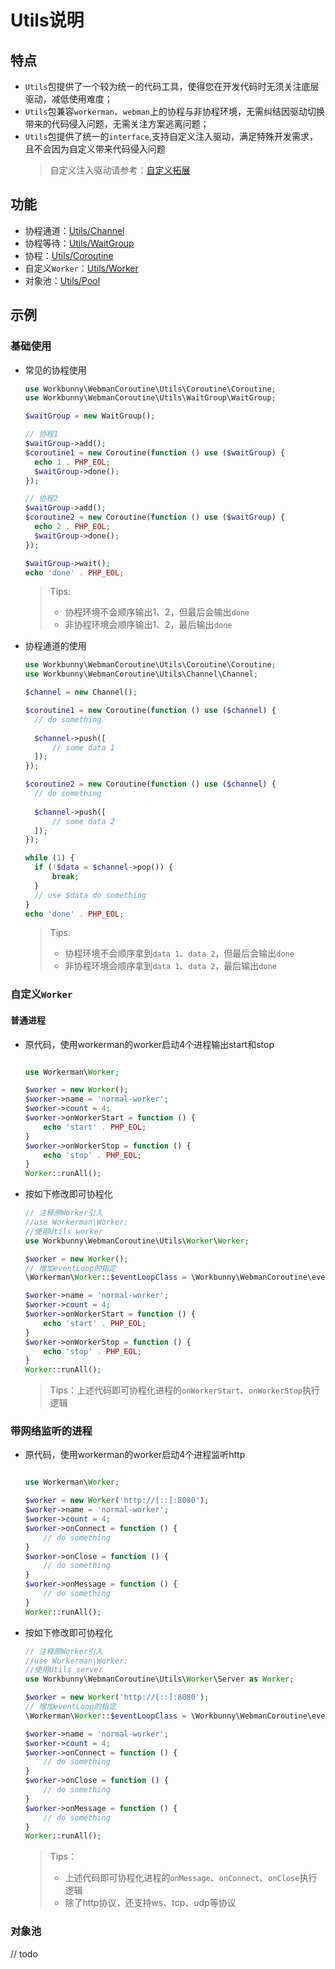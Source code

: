 # Utils说明

## 特点

- `Utils`包提供了一个较为统一的代码工具，使得您在开发代码时无须关注底层驱动，减低使用难度；
- `Utils`包兼容`workerman`、`webman`上的协程与非协程环境，无需纠结因驱动切换带来的代码侵入问题，无需关注方案逃离问题；
- `Utils`包提供了统一的`interface`,支持自定义注入驱动，满足特殊开发需求，且不会因为自定义带来代码侵入问题
  > 自定义注入驱动请参考：[自定义拓展](https://github.com/workbunny/webman-coroutine/tree/main/docs/doc/custom.md)

## 功能

- 协程通道：[Utils/Channel](https://github.com/workbunny/webman-coroutine/tree/main/src/Utils/Channel)
- 协程等待：[Utils/WaitGroup](https://github.com/workbunny/webman-coroutine/tree/main/src/Utils/WaitGroup)
- 协程：[Utils/Coroutine](https://github.com/workbunny/webman-coroutine/tree/main/src/Utils/Coroutine)
- 自定义`Worker`：[Utils/Worker](https://github.com/workbunny/webman-coroutine/tree/main/src/Utils/Worker)
- 对象池：[Utils/Pool](https://github.com/workbunny/webman-coroutine/tree/main/src/Utils/Pool)

## 示例

### 基础使用

- 常见的协程使用
  ```php
  use Workbunny\WebmanCoroutine\Utils\Coroutine\Coroutine;
  use Workbunny\WebmanCoroutine\Utils\WaitGroup\WaitGroup;

  $waitGroup = new WaitGroup();
  
  // 协程1
  $waitGroup->add();
  $coroutine1 = new Coroutine(function () use ($waitGroup) {
    echo 1 . PHP_EOL;
    $waitGroup->done();
  });
  
  // 协程2
  $waitGroup->add();
  $coroutine2 = new Coroutine(function () use ($waitGroup) {
    echo 2 . PHP_EOL;
    $waitGroup->done();
  });
  
  $waitGroup->wait();
  echo 'done' . PHP_EOL;
  ```
  > Tips:
  > - 协程环境不会顺序输出1、2，但最后会输出`done`
  > - 非协程环境会顺序输出1、2，最后输出`done`

- 协程通道的使用
  ```php
  use Workbunny\WebmanCoroutine\Utils\Coroutine\Coroutine;
  use Workbunny\WebmanCoroutine\Utils\Channel\Channel;

  $channel = new Channel();
  
  $coroutine1 = new Coroutine(function () use ($channel) {
    // do something
    
    $channel->push([
        // some data 1
    ]);
  });
  
  $coroutine2 = new Coroutine(function () use ($channel) {
    // do something
    
    $channel->push([
        // some data 2
    ]);
  });
  
  while (1) {
    if (!$data = $channel->pop()) {
        break;
    }
    // use $data do something
  }
  echo 'done' . PHP_EOL;
  ```
  > Tips:
  > - 协程环境不会顺序拿到`data 1`、`data 2`，但最后会输出`done`
  > - 非协程环境会顺序拿到`data 1`、`data 2`，最后输出`done`

### 自定义`Worker`

#### 普通进程

- 原代码，使用workerman的worker启动4个进程输出start和stop

  ```php

  use Workerman\Worker;

  $worker = new Worker();
  $worker->name = 'normal-worker';
  $worker->count = 4;
  $worker->onWorkerStart = function () {
      echo 'start' . PHP_EOL;
  }
  $worker->onWorkerStop = function () {
      echo 'stop' . PHP_EOL;
  }
  Worker::runAll();
  ```

- 按如下修改即可协程化

  ```php
  // 注释原Worker引入
  //use Workerman\Worker;
  //使用Utils worker 
  use Workbunny\WebmanCoroutine\Utils\Worker\Worker;

  $worker = new Worker();
  // 增加eventLoop的指定
  \Workerman\Worker::$eventLoopClass = \Workbunny\WebmanCoroutine\event_loop();

  $worker->name = 'normal-worker';
  $worker->count = 4;
  $worker->onWorkerStart = function () {
      echo 'start' . PHP_EOL;
  }
  $worker->onWorkerStop = function () {
      echo 'stop' . PHP_EOL;
  }
  Worker::runAll();
  ```
  > Tips：上述代码即可协程化进程的`onWorkerStart`、`onWorkerStop`执行逻辑

### 带网络监听的进程

- 原代码，使用workerman的worker启动4个进程监听http

  ```php
  
  use Workerman\Worker;
  
  $worker = new Worker('http://[::]:8080');
  $worker->name = 'normal-worker';
  $worker->count = 4;
  $worker->onConnect = function () {
      // do something
  }
  $worker->onClose = function () {
      // do something
  }
  $worker->onMessage = function () {
      // do something
  }
  Worker::runAll();
  ```

- 按如下修改即可协程化

  ```php
  // 注释原Worker引入
  //use Workerman\Worker;
  //使用Utils server 
  use Workbunny\WebmanCoroutine\Utils\Worker\Server as Worker;
  
  $worker = new Worker('http://[::]:8080');
  // 增加eventLoop的指定
  \Workerman\Worker::$eventLoopClass = \Workbunny\WebmanCoroutine\event_loop();
  
  $worker->name = 'normal-worker';
  $worker->count = 4;
  $worker->onConnect = function () {
      // do something
  }
  $worker->onClose = function () {
      // do something
  }
  $worker->onMessage = function () {
      // do something
  }
  Worker::runAll();
  ```
  > Tips：
  > - 上述代码即可协程化进程的`onMessage`、`onConnect`、`onClose`执行逻辑
  > - 除了http协议，还支持ws、tcp、udp等协议

### 对象池

// todo

